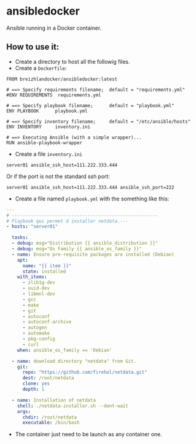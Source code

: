 # ansibledocker
Ansible running in a Docker container.

## How to use it:
- Create a directory to host all the followig files.
- Create a `Dockerfile`:
```
FROM breizhlandocker/ansibledocker:latest

# ==> Specify requirements filename;  default = "requirements.yml"
#ENV REQUIREMENTS  requirements.yml

# ==> Specify playbook filename;      default = "playbook.yml"
ENV PLAYBOOK      playbook.yml

# ==> Specify inventory filename;     default = "/etc/ansible/hosts"
ENV INVENTORY     inventory.ini

# ==> Executing Ansible (with a simple wrapper)...
RUN ansible-playbook-wrapper
```
- Create a file `inventory.ini`
```
server01 ansible_ssh_host=111.222.333.444
```
Or if the port is not the standard ssh port:
```
server01 ansible_ssh_host=111.222.333.444 ansible_ssh_port=222
```
- Create a file named `playbook.yml` with the something like this:
```yaml
---
# ------------------------------------------------------
# Playbook qui permet d installer netdata.---
- hosts: "server01"

  tasks:
  - debug: msg="Distribution {{ ansible_distribution }}"
  - debug: msg="Os Family {{ ansible_os_family }}"
  - name: Ensure pre-requisite packages are installed (Debian)
    apt:
      name: "{{ item }}"
      state: installed
    with_items:
      - zlib1g-dev
      - uuid-dev
      - libmnl-dev
      - gcc
      - make
      - git
      - autoconf
      - autoconf-archive
      - autogen
      - automake
      - pkg-config
      - curl
    when: ansible_os_family == 'Debian'

  - name: download directory "netdata" from Git.
    git:
      repo: "https://github.com/firehol/netdata.git"
      dest: /root/netdata
      clone: yes
      depth: 1

  - name: Installation of netdata
    shell: ./netdata-installer.sh --dont-wait
    args:
      chdir: /root/netdata
      executable: /bin/bash
```
- The container just need to be launch as any container one.
